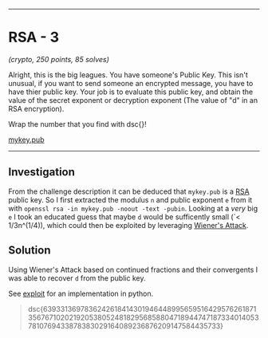___
# RSA - 3
_(crypto, 250 points, 85 solves)_

Alright, this is the big leagues. You have someone's Public Key. This isn't unusual, if you want to send someone an encrypted message, you have to have thier public key.
Your job is to evaluate this public key, and obtain the value of the secret exponent or decryption exponent (The value of "d" in an RSA encryption).

Wrap the number that you find with dsc{<number>}!

[mykey.pub](./mykey.pub)
___

## Investigation
From the challenge description it can be deduced that `mykey.pub` is a [RSA](https://en.wikipedia.org/wiki/RSA_(cryptosystem)) public key.
So I first extracted the modulus `n` and public exponent `e` from it with `openssl rsa -in mykey.pub -noout -text -pubin`. Looking at a _very_ big `e`
I took an educated guess that maybe `d` would be sufficently small (`< 1/3n^(1/4)), which could then be exploited by leveraging
[Wiener's Attack](https://en.wikipedia.org/wiki/Wiener%27s_attack).

## Solution
Using Wiener's Attack based on continued fractions and their convergents I was able to recover `d` from the public key.

See [exploit](./exploit.py) for an implementation in python.

> dsc{6393313697836242618414301946448995659516429576261871356767102021920538052481829568588047189447471873340140537810769433878383029164089236876209147584435733}

